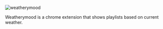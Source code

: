 
![weatherymood](https://cdn.rawgit.com/nicholasruggeri/weatherymood/develop/src/img/weatherymood.svg "weatherymood")

Weatherymood is a chrome extension that shows playlists based on current weather.
